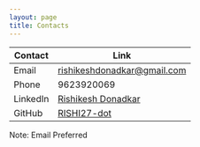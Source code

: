 ```yaml
---
layout: page
title: Contacts
---
```


<!-- **Email:** rishikeshdonadkar@gmail.com

**Phone:** 9623920069


**LinkedIn:** [Rishikesh Donadkar](https://www.linkedin.com/in/rishikesh-donadkar-a75320228/)

**GitHub:** [RISHI27-dot](https://github.com/RISHI27-dot) -->


<!-- ## Feedback

We appreciate your feedback. Please feel free to reach out to us with any comments or suggestions.

- **Feedback Form:** [Feedback Form](https://yourwebsite.com/feedback)

--- -->

| Contact | Link |
|----------|----------|
| Email | rishikeshdonadkar@gmail.com |
| Phone | 9623920069 |
| LinkedIn | [Rishikesh Donadkar](https://www.linkedin.com/in/rishikesh-donadkar-a75320228/)
 | GitHub | [RISHI27-dot](https://github.com/RISHI27-dot)|

 Note: Email Preferred